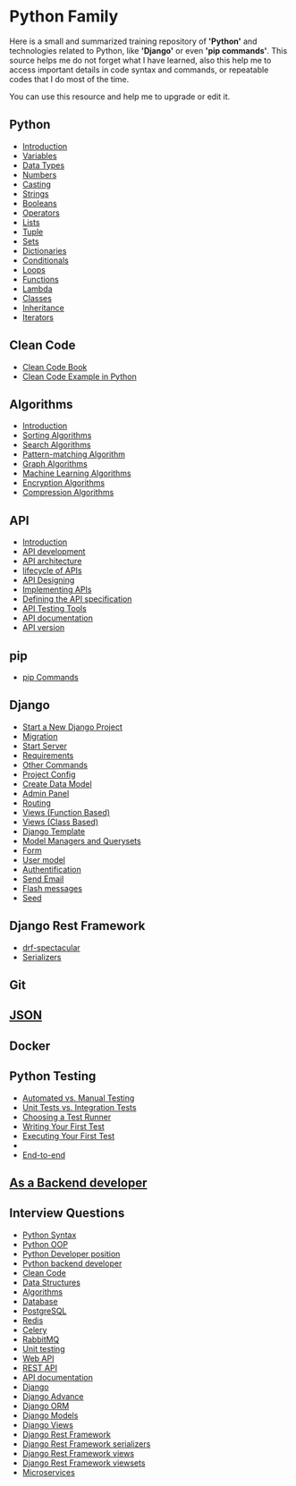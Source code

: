 # Python Family
Here is a small and summarized training repository of **'Python'** and technologies related to Python, like **'Django'** or even **'pip commands'**.
This source helps me do not forget what I have learned, also this help me to access important details in code syntax and commands, or repeatable codes that I do most of the time.

You can use this resource and help me to upgrade or edit it.

## Python
  + [Introduction](https://github.com/zamaniamin/python-family/wiki/Introduction)
  + [Variables](https://github.com/zamaniamin/python-family/wiki/Variables)
  + [Data Types](https://github.com/zamaniamin/python-family/wiki/Data-Types)
  + [Numbers](https://github.com/zamaniamin/python-family/wiki/Numbers)
  + [Casting](https://github.com/zamaniamin/python-family/wiki/Casting)
  + [Strings](https://github.com/zamaniamin/python-family/wiki/Strings)
  + [Booleans](https://github.com/zamaniamin/python-family/wiki/Booleans)
  + [Operators](https://github.com/zamaniamin/python-family/wiki/Operators)
  + [Lists](https://github.com/zamaniamin/python-family/wiki/Lists)
  + [Tuple](https://github.com/zamaniamin/python-family/wiki/Tuple)
  + [Sets](https://github.com/zamaniamin/python-family/wiki/Sets)
  + [Dictionaries](https://github.com/zamaniamin/python-family/wiki/Dictionaries)
  + [Conditionals](https://github.com/zamaniamin/python-family/wiki/Conditionals)
  + [Loops](https://github.com/zamaniamin/python-family/wiki/Loops)
  + [Functions](https://github.com/zamaniamin/python-family/wiki/Functions)
  + [Lambda](https://github.com/zamaniamin/python-family/wiki/Lambda)
  + [Classes](https://github.com/zamaniamin/python-family/wiki/Classes)
  + [Inheritance](https://github.com/zamaniamin/python-family/wiki/Inheritance)
  + [Iterators](https://github.com/zamaniamin/python-family/wiki/Iterators)
## Clean Code
  + [Clean Code Book](https://github.com/zamaniamin/python-family/wiki/Clean-Code-Book)
  + [Clean Code Example in Python](https://github.com/zamaniamin/python-family/wiki/Clean-Code-Example-in-Python)
## Algorithms
  + [Introduction](https://github.com/zamaniamin/python-family/wiki/Algorithms-Introduction)
  + [Sorting Algorithms](https://github.com/zamaniamin/python-family/wiki/Sorting-Algorithms)
  + [Search Algorithms](https://github.com/zamaniamin/python-family/wiki/Search-Algorithms)
  + [Pattern-matching Algorithm](https://github.com/zamaniamin/python-family/wiki/Pattern-matching-Algorithm)
  + [Graph Algorithms](https://github.com/zamaniamin/python-family/wiki/Graph-Algorithms)
  + [Machine Learning Algorithms](https://github.com/zamaniamin/python-family/wiki/Machine-Learning-Algorithms)
  + [Encryption Algorithms](https://github.com/zamaniamin/python-family/wiki/Encryption-Algorithms)
  + [Compression Algorithms](https://github.com/zamaniamin/python-family/wiki/Compression-Algorithms)
## API
  + [Introduction](https://github.com/zamaniamin/python-family/wiki/API)
  + [API development](https://github.com/zamaniamin/python-family/wiki/API-development)
  + [API architecture]()
  + [lifecycle of APIs]()
  + [API Designing]()
  + [Implementing APIs]()
  + [Defining the API specification]()
  + [API Testing Tools](https://github.com/zamaniamin/python-family/wiki/Testing-Tool)
  + [API documentation]()
  + [API version](https://github.com/zamaniamin/python-family/wiki/API-version)
## pip
  + [pip Commands](https://github.com/zamaniamin/python-family/wiki/pip-Commands)
## Django
  + [Start a New Django Project](https://github.com/zamaniamin/python-family/wiki/Start-a-new-Django-project)
  + [Migration](https://github.com/zamaniamin/python-family/wiki/Migration)
  + [Start Server](https://github.com/zamaniamin/python-family/wiki/Start-server)
  + [Requirements](https://github.com/zamaniamin/python-family/wiki/Requirements)
  + [Other Commands](https://github.com/zamaniamin/python-family/wiki/Other-commands)
  + [Project Config](https://github.com/zamaniamin/python-family/wiki/Project-config)
  + [Create Data Model](https://github.com/zamaniamin/python-family/wiki/Create-data-model)
  + [Admin Panel](https://github.com/zamaniamin/python-family/wiki/Admin-panel)
  + [Routing](https://github.com/zamaniamin/python-family/wiki/Routing)
  + [Views (Function Based)](https://github.com/zamaniamin/python-family/wiki/Function-Based-Views)
  + [Views (Class Based)](https://github.com/zamaniamin/python-family/wiki/Class-Based-Views)
  + [Django Template](https://github.com/zamaniamin/python-family/wiki/Django-Template)
  + [Model Managers and Querysets](https://github.com/zamaniamin/python-family/wiki/Model-Managers-and-Querysets)
  + [Form](https://github.com/zamaniamin/python-family/wiki/Form-(forms.py))
  + [User model](https://github.com/zamaniamin/python-family/wiki/User-model-(pre-created))
  + [Authentification](https://github.com/zamaniamin/python-family/wiki/Authentification)
  + [Send Email](https://github.com/zamaniamin/python-family/wiki/Send-Email)
  + [Flash messages](https://github.com/zamaniamin/python-family/wiki/Flash-messages)
  + [Seed](https://github.com/zamaniamin/python-family/wiki/Seed)
## Django Rest Framework
  + [drf-spectacular](https://github.com/zamaniamin/python-family/wiki/drf-spectacular)
  + [Serializers](https://github.com/zamaniamin/python-family/wiki/Serializers)
## Git
## [JSON](https://github.com/zamaniamin/python-family/wiki/JSON)
## Docker
## Python Testing
  + [Automated vs. Manual Testing](https://github.com/zamaniamin/python-family/wiki/Automated-vs.-Manual-Testing)
  + [Unit Tests vs. Integration Tests](https://github.com/zamaniamin/python-family/wiki/Unit-Tests-vs.-Integration-Tests)
  + [Choosing a Test Runner](https://github.com/zamaniamin/python-family/wiki/Choosing-a-Test-Runner)
  + [Writing Your First Test](https://github.com/zamaniamin/python-family/wiki/Writing-Your-First-Test)
  + [Executing Your First Test](https://github.com/zamaniamin/python-family/wiki/Executing-Your-First-Test)
  + []()
  + [End-to-end](https://github.com/zamaniamin/python-family/wiki/End-to-end-Testing)
## [As a Backend developer](https://github.com/zamaniamin/python-family/wiki/As-a-Backend-Developer)
## Interview Questions
  + [Python Syntax](https://github.com/zamaniamin/python-family/wiki/Python-Syntax)
  + [Python OOP](https://github.com/zamaniamin/python-family/wiki/Python-OOP)
  + [Python Developer position](https://github.com/zamaniamin/python-family/wiki/Python-Developer-Position)
  + [Python backend developer](https://github.com/zamaniamin/python-family/wiki/Python-Backend-Developer)
  + [Clean Code](https://github.com/zamaniamin/python-family/wiki/Clean-Code)
  + [Data Structures](https://github.com/zamaniamin/python-family/wiki/Data-Structures)
  + [Algorithms ](https://github.com/zamaniamin/python-family/wiki/Algorithms)
  + [Database](https://github.com/zamaniamin/python-family/wiki/SQL-and-NoSQL)
  + [PostgreSQL](https://github.com/zamaniamin/python-family/wiki/PostgreSQL)
  + [Redis](https://github.com/zamaniamin/python-family/wiki/Redis)
  + [Celery](https://github.com/zamaniamin/python-family/wiki/Celery)
  + [RabbitMQ](https://github.com/zamaniamin/python-family/wiki/RabbitMQ)
  + [Unit testing](https://github.com/zamaniamin/python-family/wiki/Unit-testing)
  + [Web API](https://github.com/zamaniamin/python-family/wiki/Web-API)
  + [REST API](https://github.com/zamaniamin/python-family/wiki/REST-API)
  + [API documentation](https://github.com/zamaniamin/python-family/wiki/API-documentation)
  + [Django](https://github.com/zamaniamin/python-family/wiki/Django)
  + [Django Advance](https://github.com/zamaniamin/python-family/wiki/Django-Advance)
  + [Django ORM](https://github.com/zamaniamin/python-family/wiki/Django-ORM)
  + [Django Models](https://github.com/zamaniamin/python-family/wiki/Django-Models)
  + [Django Views](https://github.com/zamaniamin/python-family/wiki/Django-views)
  + [Django Rest Framework](https://github.com/zamaniamin/python-family/wiki/Django-Rest-Framework)
  + [Django Rest Framework serializers](https://github.com/zamaniamin/python-family/wiki/Django-Rest-Framework-serializers)
  + [Django Rest Framework views](https://github.com/zamaniamin/python-family/wiki/Django-Rest-Framework-views)
  + [Django Rest Framework viewsets](https://github.com/zamaniamin/python-family/wiki/Django-Rest-Framework-viewsets)
  + [Microservices](https://github.com/zamaniamin/python-family/wiki/Microservices)
